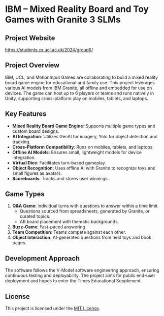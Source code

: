 # IBM – Mixed Reality Board and Toy Games with Granite 3 SLMs

## Project Website
https://students.cs.ucl.ac.uk/2024/group9/

## Project Overview
IBM, UCL, and MotionInput Games are collaborating to build a mixed reality board game engine for educational and family use. This project leverages various AI models from IBM Granite, all offline and embedded for use on devices. The game can host up to 6 players or teams and runs natively in Unity, supporting cross-platform play on mobiles, tablets, and laptops.

## Key Features
- **Mixed Reality Board Game Engine**: Supports multiple game types and custom board designs.
- **AI Integration**: Utilizes GenAI for imagery, Yolo for object detection and tracking.
- **Cross-Platform Compatibility**: Runs on mobiles, tablets, and laptops.
- **Offline AI Models**: Ensures small, lightweight models for device integration.
- **Virtual Dice**: Facilitates turn-based gameplay.
- **Object Recognition**: Uses offline AI with Granite to recognize toys and small figures as avatars.
- **Scoreboards**: Tracks and stores user winnings.

## Game Types
1. **Q&A Game**: Individual turns with questions to answer within a time limit.
   - Questions sourced from spreadsheets, generated by Granite, or curated topics.
   - AR board placement with thematic backgrounds.
2. **Buzz-Game**: Fast-paced answering.
3. **Team Competition**: Teams compete against each other.
4. **Object Interaction**: AI-generated questions from held toys and book pages.

## Development Approach
The software follows the V-Model software engineering approach, ensuring continuous testing and deployability. The project aims for public end-user deployment and hopes to enter the Times Educational Supplement.

## License
This project is licensed under the [MIT License](LICENSE).
